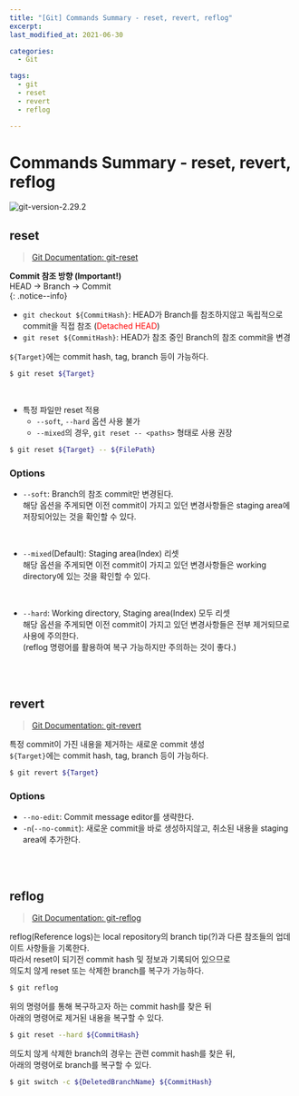 ```yaml
---
title: "[Git] Commands Summary - reset, revert, reflog"
excerpt: 
last_modified_at: 2021-06-30

categories:
  - Git

tags:
  - git
  - reset
  - revert
  - reflog

---
```


# Commands Summary - reset, revert, reflog

![git-version-2.29.2](https://img.shields.io/badge/Git-v2.29.2-yellow.svg)

## reset

> [Git Documentation: git-reset](https://git-scm.com/docs/git-reset)

**Commit 참조 방향 (Important!)**  
HEAD → Branch → Commit  
{: .notice--info}

- `git checkout ${CommitHash}`: HEAD가 Branch를 참조하지않고 독립적으로 commit을 직접 참조 (<font color="red">Detached HEAD</font>)
- `git reset ${CommitHash}`: HEAD가 참조 중인 Branch의 참조 commit을 변경

`${Target}`에는 commit hash, tag, branch 등이 가능하다.

```bash
$ git reset ${Target}
```

<br>

- 특정 파일만 reset 적용
  - `--soft`, `--hard` 옵션 사용 불가
  - `--mixed`의 경우, `git reset -- <paths>` 형태로 사용 권장

```bash
$ git reset ${Target} -- ${FilePath}
```

### Options

- `--soft`: Branch의 참조 commit만 변경된다.  
해당 옵션을 주게되면 이전 commit이 가지고 있던 변경사항들은 staging area에 저장되어있는 것을 확인할 수 있다.

<br>

- `--mixed`(Default): Staging area(Index) 리셋  
해당 옵션을 주게되면 이전 commit이 가지고 있던 변경사항들은 working directory에 있는 것을 확인할 수 있다.  

<br>

- `--hard`: Working directory, Staging area(Index) 모두 리셋  
해당 옵션을 주게되면 이전 commit이 가지고 있던 변경사항들은 전부 제거되므로 사용에 주의한다.  
(reflog 명령어를 활용하여 복구 가능하지만 주의하는 것이 좋다.)

<br><br>

## revert

> [Git Documentation: git-revert](https://git-scm.com/docs/git-revert)

특정 commit이 가진 내용을 제거하는 새로운 commit 생성  
`${Target}`에는 commit hash, tag, branch 등이 가능하다.

```bash
$ git revert ${Target}
```

### Options

- `--no-edit`: Commit message editor를 생략한다.
- `-n`(`--no-commit`): 새로운 commit을 바로 생성하지않고, 취소된 내용을 staging area에 추가한다.

<br><br>

## reflog

> [Git Documentation: git-reflog](https://git-scm.com/docs/git-reflog)

reflog(Reference logs)는 local repository의 branch tip(?)과 다른 참조들의 업데이트 사항들을 기록한다.  
따라서 reset이 되기전 commit hash 및 정보과 기록되어 있으므로  
의도치 않게 reset 또는 삭제한 branch를 복구가 가능하다.

```bash
$ git reflog
```

위의 명령어를 통해 복구하고자 하는 commit hash를 찾은 뒤  
아래의 명령어로 제거된 내용을 복구할 수 있다.

```bash
$ git reset --hard ${CommitHash}
```

의도치 않게 삭제한 branch의 경우는 관련 commit hash를 찾은 뒤,  
아래의 명령어로 branch를 복구할 수 있다.

```bash
$ git switch -c ${DeletedBranchName} ${CommitHash}
```
